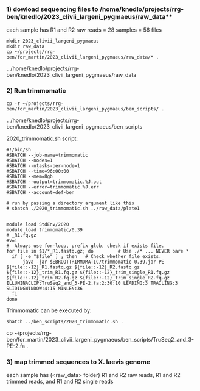 ### 1) dowload sequencing files to /home/knedlo/projects/rrg-ben/knedlo/2023_clivii_largeni_pygmaeus/raw_data**

each sample has R1 and R2 raw reads = 28 samples = 56 files
```
mkdir 2023_clivii_largeni_pygmaeus
mkdir raw_data
cp ~/projects/rrg-ben/for_martin/2023_clivii_largeni_pygmaeus/raw_data/* .
```
```.``` /home/knedlo/projects/rrg-ben/knedlo/2023_clivii_largeni_pygmaeus/raw_data

### 2) Run trimmomatic
```
cp -r ~/projects/rrg-ben/for_martin/2023_clivii_largeni_pygmaeus/ben_scripts/ .
```
```.``` /home/knedlo/projects/rrg-ben/knedlo/2023_clivii_largeni_pygmaeus/ben_scripts

2020_trimmomatic.sh script:
```
#!/bin/sh
#SBATCH --job-name=trimmomatic
#SBATCH --nodes=1
#SBATCH --ntasks-per-node=1
#SBATCH --time=96:00:00
#SBATCH --mem=8gb
#SBATCH --output=trimmomatic.%J.out
#SBATCH --error=trimmomatic.%J.err
#SBATCH --account=def-ben

# run by passing a directory argument like this
# sbatch ./2020_trimmomatic.sh ../raw_data/plate1


module load StdEnv/2020
module load trimmomatic/0.39
# _R1.fq.gz
#v=1
#  Always use for-loop, prefix glob, check if exists file.
for file in $1/*_R1.fastq.gz; do         # Use ./* ... NEVER bare *
  if [ -e "$file" ] ; then   # Check whether file exists.
      java -jar $EBROOTTRIMMOMATIC/trimmomatic-0.39.jar PE ${file::-12}_R1.fastq.gz ${file::-12}_R2.fastq.gz ${file::-12}_trim_R1.fq.gz ${file::-12}_trim_single_R1.fq.gz ${file::-12}_trim_R2.fq.gz ${file::-12}_trim_single_R2.fq.gz ILLUMINACLIP:TruSeq2_and_3-PE-2.fa:2:30:10 LEADING:3 TRAILING:3 SLIDINGWINDOW:4:15 MINLEN:36
  fi
done
```
Trimmomatic can be executed by:
```
sbatch ../ben_scripts/2020_trimmomatic.sh .
```
cp ~/projects/rrg-ben/for_martin/2023_clivii_largeni_pygmaeus/ben_scripts/TruSeq2_and_3-PE-2.fa .

### 3) map trimmed sequences to X. laevis genome

each sample has (\<raw_data\> folder) R1 and R2 raw reads, R1 and R2 trimmed reads, and R1 and R2 single reads
